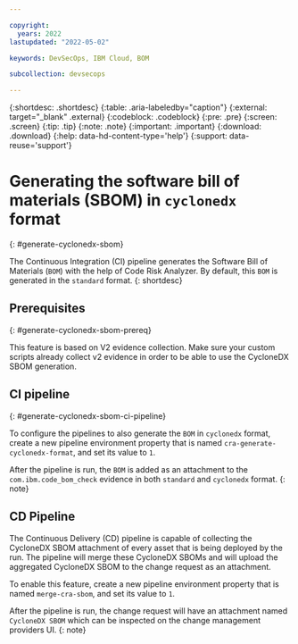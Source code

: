 ```yaml
---

copyright:
  years: 2022
lastupdated: "2022-05-02"

keywords: DevSecOps, IBM Cloud, BOM

subcollection: devsecops

---
```


{:shortdesc: .shortdesc}
{:table: .aria-labeledby="caption"}
{:external: target="_blank" .external}
{:codeblock: .codeblock}
{:pre: .pre}
{:screen: .screen}
{:tip: .tip}
{:note: .note}
{:important: .important}
{:download: .download}
{:help: data-hd-content-type='help'}
{:support: data-reuse='support'}

# Generating the software bill of materials (SBOM) in `cyclonedx` format
{: #generate-cyclonedx-sbom}

The Continuous Integration (CI) pipeline generates the Software Bill of Materials (`BOM`) with the help of Code Risk Analyzer. By default, this `BOM` is generated in the `standard` format.
{: shortdesc}

## Prerequisites
{: #generate-cyclonedx-sbom-prereq}

This feature is based on V2 evidence collection. Make sure your custom scripts already collect v2 evidence in order to be able to use the CycloneDX SBOM generation.

## CI pipeline
{: #generate-cyclonedx-sbom-ci-pipeline}

To configure the pipelines to also generate the `BOM` in `cyclonedx` format, create a new pipeline environment property that is named `cra-generate-cyclonedx-format`, and set its value to `1`.

After the pipeline is run, the `BOM` is added as an attachment to the `com.ibm.code_bom_check` evidence in both `standard` and `cyclonedx` format.
{: note}

## CD Pipeline

The Continuous Delivery (CD) pipeline is capable of collecting the CycloneDX SBOM attachment of every asset that is being deployed by the run. The pipeline will merge these CycloneDX SBOMs and will upload the aggregated CycloneDX SBOM to the change request as an attachment.

To enable this feature, create a new pipeline environment property that is named `merge-cra-sbom`, and set its value to `1`.

After the pipeline is run, the change request will have an attachment named `CycloneDX SBOM` which can be inspected on the change management providers UI.
{: note}
